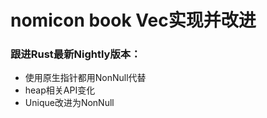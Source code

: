 # nomicon book Vec实现并改进


### 跟进Rust最新Nightly版本：

- 使用原生指针都用NonNull代替
- heap相关API变化
- Unique改进为NonNull
